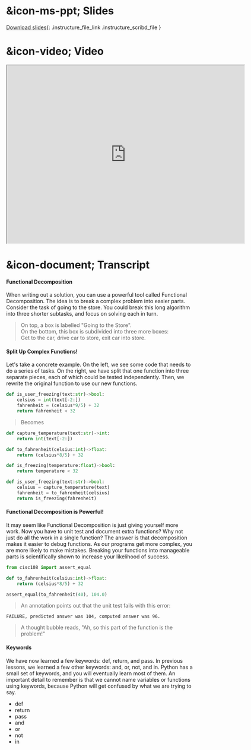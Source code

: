 # &icon-ms-ppt; Slides

[Download slides](https://udel.instructure.com/files/78540256/download){: .instructure_file_link .instructure_scribd_file }

# &icon-video; Video

<iframe style="width: 640px; height: 480px;" width="300" height="150" allowfullscreen="allowfullscreen" webkitallowfullscreen="webkitallowfullscreen" mozallowfullscreen="mozallowfullscreen"
title="Introduction.pdf"
src="https://www.youtube.com/embed/Ta9Zdy50IP8?feature=oembed&amp;rel=0" 
></iframe>

# &icon-document; Transcript



#### Functional Decomposition

When writing out a solution, you can use a powerful tool called Functional Decomposition.
The idea is to break a complex problem into easier parts.
Consider the task of going to the store.
You could break this long algorithm into three shorter subtasks, and focus on solving each in turn.

> On top, a box is labelled "Going to the Store".  
> On the bottom, this box is subdivided into three more boxes:  
> Get to the car, drive car to store, exit car into store.

#### Split Up Complex Functions!

Let's take a concrete example.
On the left, we see some code that needs to do a series of tasks.
On the right, we have split that one function into three separate pieces, each of which could be tested independently.
Then, we rewrite the original function to use our new functions.

```python
def is_user_freezing(text:str)->bool:
    celsius = int(text[-2:])
    fahrenheit = (celsius*9/5) + 32
    return fahrenheit < 32
```

> Becomes

```python
def capture_temperature(text:str)->int:
	return int(text[-2:])

def to_fahrenheit(celsius:int)->float:
	return (celsius*8/5) + 32

def is_freezing(temperature:float)->bool:
	return temperature < 32

def is_user_freezing(text:str)->bool:
    celsius = capture_temperature(text)
    fahrenheit = to_fahrenheit(celsius)
    return is_freezing(fahrenheit)
```

#### Functional Decomposition is Powerful!

It may seem like Functional Decomposition is just giving yourself more work. 
Now you have to unit test and document extra functions?
Why not just do all the work in a single function?
The answer is that decomposition makes it easier to debug functions.
As our programs get more complex, you are more likely to make mistakes.
Breaking your functions into manageable parts is scientifically shown to increase your likelihood of success.


```python
from cisc108 import assert_equal

def to_fahrenheit(celsius:int)->float:
	return (celsius*8/5) + 32

assert_equal(to_fahrenheit(40), 104.0)
```

> An annotation points out that the unit test fails with this error:

    FAILURE, predicted answer was 104, computed answer was 96.

> A thought bubble reads, "Ah, so this part of the function is the problem!"

#### Keywords

We have now learned a few keywords: def, return, and pass.
In previous lessons, we learned a few other keywords: and, or, not, and in.
Python has a small set of keywords, and you will eventually learn most of them.
An important detail to remember is that we cannot name variables or functions using keywords, because Python will get confused by what we are trying to say.

* def
* return
* pass
* and
* or
* not
* in
